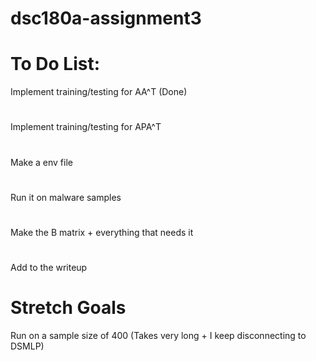 # dsc180a-assignment3

# To Do List:
Implement training/testing for AA^T (Done)
# 
Implement training/testing for APA^T  
#
Make a env file
#
Run it on malware samples
#
Make the B matrix + everything that needs it
#
Add to the writeup


# Stretch Goals
Run on a sample size of 400 (Takes very long + I keep disconnecting to DSMLP)
